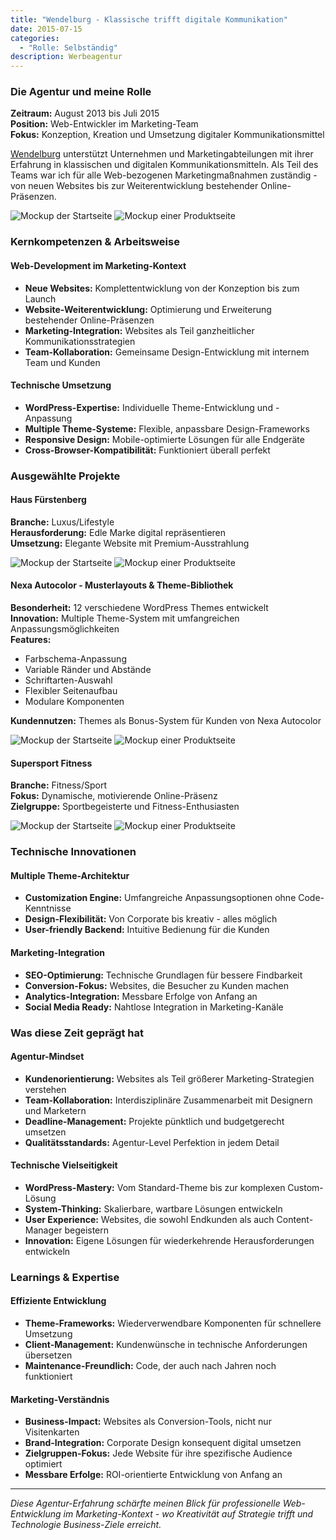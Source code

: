 ```yaml
---
title: "Wendelburg - Klassische trifft digitale Kommunikation"
date: 2015-07-15
categories: 
  - "Rolle: Selbständig"
description: Werbeagentur
---
```


### Die Agentur und meine Rolle

**Zeitraum:** August 2013 bis Juli 2015  
**Position:** Web-Entwickler im Marketing-Team  
**Fokus:** Konzeption, Kreation und Umsetzung digitaler Kommunikationsmittel

[Wendelburg](http://wendelburg.com) unterstützt Unternehmen und Marketingabteilungen mit ihrer Erfahrung in klassischen und digitalen Kommunikationsmitteln. Als Teil des Teams war ich für alle Web-bezogenen Marketingmaßnahmen zuständig - von neuen Websites bis zur Weiterentwicklung bestehender Online-Präsenzen.

<div class="grid grid-cols-1 gap-4 md:grid-cols-2">
  <Image
    src="/projects/wendelburg/images/wb01.png"
    alt="Mockup der Startseite"
    width={1473}
    height={2560}
    class="w-[491px] w-full rounded-lg object-cover"
  />
  <Image
    src="/projects/wendelburg/images/wb02.png"
    alt="Mockup einer Produktseite"
    width={1473}
    height={2560}
    class="w-[491px] w-full rounded-lg object-cover"
  />
</div>


### Kernkompetenzen & Arbeitsweise

#### Web-Development im Marketing-Kontext
- **Neue Websites:** Komplettentwicklung von der Konzeption bis zum Launch
- **Website-Weiterentwicklung:** Optimierung und Erweiterung bestehender Online-Präsenzen
- **Marketing-Integration:** Websites als Teil ganzheitlicher Kommunikationsstrategien
- **Team-Kollaboration:** Gemeinsame Design-Entwicklung mit internem Team und Kunden

#### Technische Umsetzung
- **WordPress-Expertise:** Individuelle Theme-Entwicklung und -Anpassung
- **Multiple Theme-Systeme:** Flexible, anpassbare Design-Frameworks
- **Responsive Design:** Mobile-optimierte Lösungen für alle Endgeräte
- **Cross-Browser-Kompatibilität:** Funktioniert überall perfekt

### Ausgewählte Projekte

#### Haus Fürstenberg
**Branche:** Luxus/Lifestyle  
**Herausforderung:** Edle Marke digital repräsentieren  
**Umsetzung:** Elegante Website mit Premium-Ausstrahlung

<div class="grid grid-cols-1 gap-4 md:grid-cols-2">
  <Image
    src="/projects/wendelburg/images/hf01.png"
    alt="Mockup der Startseite"
    width={1473}
    height={2560}
    class="w-[491px] w-full rounded-lg object-cover"
  />
  <Image
    src="/projects/wendelburg/images/hf02.png"
    alt="Mockup einer Produktseite"
    width={1473}
    height={2560}
    class="w-[491px] w-full rounded-lg object-cover"
  />
</div>

#### Nexa Autocolor - Musterlayouts & Theme-Bibliothek
**Besonderheit:** 12 verschiedene WordPress Themes entwickelt  
**Innovation:** Multiple Theme-System mit umfangreichen Anpassungsmöglichkeiten  
**Features:**
- Farbschema-Anpassung
- Variable Ränder und Abstände
- Schriftarten-Auswahl
- Flexibler Seitenaufbau
- Modulare Komponenten

**Kundennutzen:** Themes als Bonus-System für Kunden von Nexa Autocolor

<div class="grid grid-cols-1 gap-4 md:grid-cols-2">
  <Image
    src="/projects/wendelburg/images/hc01.png"
    alt="Mockup der Startseite"
    width={1473}
    height={2560}
    class="w-[491px] w-full rounded-lg object-cover"
  />
  <Image
    src="/projects/wendelburg/images/hc02.png"
    alt="Mockup einer Produktseite"
    width={1473}
    height={2560}
    class="w-[491px] w-full rounded-lg object-cover"
  />
</div>

#### Supersport Fitness 
**Branche:** Fitness/Sport  
**Fokus:** Dynamische, motivierende Online-Präsenz  
**Zielgruppe:** Sportbegeisterte und Fitness-Enthusiasten

<div class="grid grid-cols-1 gap-4 md:grid-cols-2">
  <Image
    src="/projects/wendelburg/images/ss01.png"
    alt="Mockup der Startseite"
    width={2029}
    height={1169}
    class="w-[491px] w-full rounded-lg object-cover"
  />
  <Image
    src="/projects/wendelburg/images/ss03.png"
    alt="Mockup einer Produktseite"
    width={2029}
    height={1169}
    class="w-[491px] w-full rounded-lg object-cover"
  />
</div>

### Technische Innovationen

#### Multiple Theme-Architektur
- **Customization Engine:** Umfangreiche Anpassungsoptionen ohne Code-Kenntnisse
- **Design-Flexibilität:** Von Corporate bis kreativ - alles möglich
- **User-friendly Backend:** Intuitive Bedienung für die Kunden

#### Marketing-Integration
- **SEO-Optimierung:** Technische Grundlagen für bessere Findbarkeit
- **Conversion-Fokus:** Websites, die Besucher zu Kunden machen
- **Analytics-Integration:** Messbare Erfolge von Anfang an
- **Social Media Ready:** Nahtlose Integration in Marketing-Kanäle

### Was diese Zeit geprägt hat

#### Agentur-Mindset
- **Kundenorientierung:** Websites als Teil größerer Marketing-Strategien verstehen
- **Team-Kollaboration:** Interdisziplinäre Zusammenarbeit mit Designern und Marketern
- **Deadline-Management:** Projekte pünktlich und budgetgerecht umsetzen
- **Qualitätsstandards:** Agentur-Level Perfektion in jedem Detail

#### Technische Vielseitigkeit
- **WordPress-Mastery:** Vom Standard-Theme bis zur komplexen Custom-Lösung
- **System-Thinking:** Skalierbare, wartbare Lösungen entwickeln
- **User Experience:** Websites, die sowohl Endkunden als auch Content-Manager begeistern
- **Innovation:** Eigene Lösungen für wiederkehrende Herausforderungen entwickeln

### Learnings & Expertise

#### Effiziente Entwicklung
- **Theme-Frameworks:** Wiederverwendbare Komponenten für schnellere Umsetzung
- **Client-Management:** Kundenwünsche in technische Anforderungen übersetzen
- **Maintenance-Freundlich:** Code, der auch nach Jahren noch funktioniert

#### Marketing-Verständnis
- **Business-Impact:** Websites als Conversion-Tools, nicht nur Visitenkarten
- **Brand-Integration:** Corporate Design konsequent digital umsetzen
- **Zielgruppen-Fokus:** Jede Website für ihre spezifische Audience optimiert
- **Messbare Erfolge:** ROI-orientierte Entwicklung von Anfang an

---

*Diese Agentur-Erfahrung schärfte meinen Blick für professionelle Web-Entwicklung im Marketing-Kontext - wo Kreativität auf Strategie trifft und Technologie Business-Ziele erreicht.*